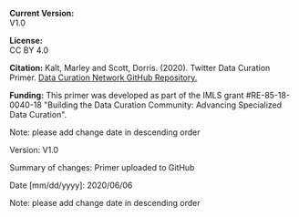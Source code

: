**Current Version:**  
V1.0

**License:**  
CC BY 4.0

**Citation:**
Kalt, Marley and Scott, Dorris. (2020). Twitter Data Curation Primer. [Data Curation Network GitHub Repository.](https://github.com/DataCurationNetwork/data-primers)

**Funding:**
This primer was developed as part of the IMLS grant #RE-85-18-0040-18 "Building the Data Curation Community: Advancing Specialized Data Curation".


Note: please add change date in descending order

Version:
V1.0

Summary of changes: Primer uploaded to GitHub

Date [mm/dd/yyyy]: 2020/06/06

Note: please add change date in descending order